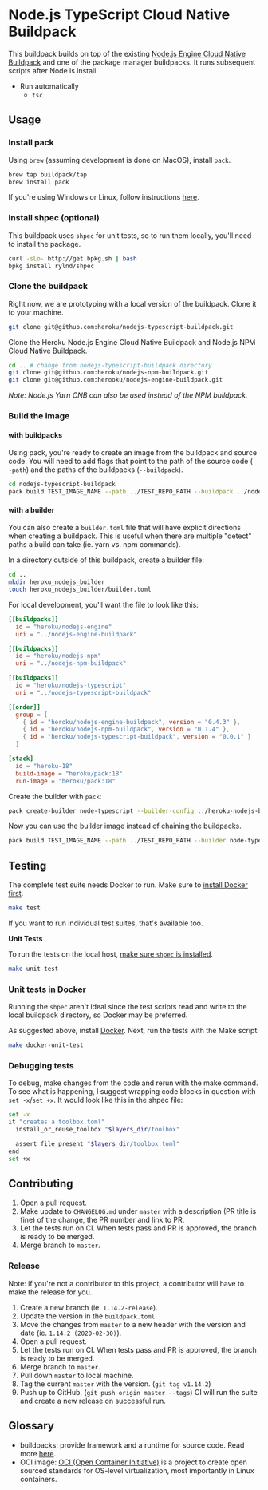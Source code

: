 # Node.js TypeScript Cloud Native Buildpack

This buildpack builds on top of the existing [Node.js Engine Cloud Native Buildpack](https://github.com/heroku/nodejs-engine-buildpack) and one of the package manager buildpacks. It runs subsequent scripts after Node is install.

- Run automatically
  - `tsc`

## Usage

### Install pack

Using `brew` (assuming development is done on MacOS), install `pack`.

```sh
brew tap buildpack/tap
brew install pack
```

If you're using Windows or Linux, follow instructions [here](https://buildpacks.io/docs/install-pack/).

### Install shpec (optional)

This buildpack uses `shpec` for unit tests, so to run them locally, you'll need to install the package.

```sh
curl -sLo- http://get.bpkg.sh | bash
bpkg install rylnd/shpec
```

### Clone the buildpack

Right now, we are prototyping with a local version of the buildpack. Clone it to your machine.

```sh
git clone git@github.com:heroku/nodejs-typescript-buildpack.git
```

Clone the Heroku Node.js Engine Cloud Native Buildpack and Node.js NPM Cloud Native Buildpack.

```sh
cd .. # change from nodejs-typescript-buildpack directory
git clone git@github.com:heroku/nodejs-npm-buildpack.git
git clone git@github.com:herooku/nodejs-engine-buildpack.git
```

_Note: Node.js Yarn CNB can also be used instead of the NPM buildpack._

### Build the image

#### with buildpacks

Using pack, you're ready to create an image from the buildpack and source code. You will need to add flags that point to the path of the source code (`--path`) and the paths of the buildpacks (`--buildpack`).

```sh
cd nodejs-typescript-buildpack
pack build TEST_IMAGE_NAME --path ../TEST_REPO_PATH --buildpack ../nodejs-engine-buildpack --buildpack ../nodejs-npm-buildpack --buildpack nodejs-typescript-buildpack
```

#### with a builder

You can also create a `builder.toml` file that will have explicit directions when creating a buildpack. This is useful when there are multiple "detect" paths a build can take (ie. yarn vs. npm commands).

In a directory outside of this buildpack, create a builder file:

```sh
cd ..
mkdir heroku_nodejs_builder
touch heroku_nodejs_builder/builder.toml
```

For local development, you'll want the file to look like this:

```toml
[[buildpacks]]
  id = "heroku/nodejs-engine"
  uri = "../nodejs-engine-buildpack"

[[buildpacks]]
  id = "heroku/nodejs-npm"
  uri = "../nodejs-npm-buildpack"

[[buildpacks]]
  id = "heroku/nodejs-typescript"
  uri = "../nodejs-typescript-buildpack"

[[order]]
  group = [
    { id = "heroku/nodejs-engine-buildpack", version = "0.4.3" },
    { id = "heroku/nodejs-npm-buildpack", version = "0.1.4" },
    { id = "heroku/nodejs-typescript-buildpack", version = "0.0.1" }
  ]

[stack]
  id = "heroku-18"
  build-image = "heroku/pack:18"
  run-image = "heroku/pack:18"
```

Create the builder with `pack`:

```sh
pack create-builder node-typescript --builder-config ../heroku-nodejs-builder/builder.toml
```

Now you can use the builder image instead of chaining the buildpacks.

```sh
pack build TEST_IMAGE_NAME --path ../TEST_REPO_PATH --builder node-typescript
```

## Testing

The complete test suite needs Docker to run. Make sure to [install Docker first](https://hub.docker.com/search?type=edition&offering=community).

```sh
make test
```

If you want to run individual test suites, that's available too.

**Unit Tests**

To run the tests on the local host, [make sure `shpec` is installed](#install-shpec-optional).

```sh
make unit-test
```

### Unit tests in Docker

Running the `shpec` aren't ideal since the test scripts read and write to the local buildpack directory, so Docker may be preferred.

As suggested above, install [Docker](#testing). Next, run the tests with the Make script:

```sh
make docker-unit-test
```

### Debugging tests

To debug, make changes from the code and rerun with the make command. To see what is happening, I suggest wrapping code blocks in question with `set -x`/`set +x`. It would look like this in the shpec file:

```sh
set -x
it "creates a toolbox.toml"
  install_or_reuse_toolbox "$layers_dir/toolbox"

  assert file_present "$layers_dir/toolbox.toml"
end
set +x
```

## Contributing

1. Open a pull request.
2. Make update to `CHANGELOG.md` under `master` with a description (PR title is fine) of the change, the PR number and link to PR.
3. Let the tests run on CI. When tests pass and PR is approved, the branch is ready to be merged.
4. Merge branch to `master`.

### Release

Note: if you're not a contributor to this project, a contributor will have to make the release for you.

1. Create a new branch (ie. `1.14.2-release`).
2. Update the version in the `buildpack.toml`.
3. Move the changes from `master` to a new header with the version and date (ie. `1.14.2 (2020-02-30)`).
4. Open a pull request.
5. Let the tests run on CI. When tests pass and PR is approved, the branch is ready to be merged.
6. Merge branch to `master`.
7. Pull down `master` to local machine.
8. Tag the current `master` with the version. (`git tag v1.14.2`)
9. Push up to GitHub. (`git push origin master --tags`) CI will run the suite and create a new release on successful run.

## Glossary

- buildpacks: provide framework and a runtime for source code. Read more [here](https://buildpacks.io).
- OCI image: [OCI (Open Container Initiative)](https://www.opencontainers.org/) is a project to create open sourced standards for OS-level virtualization, most importantly in Linux containers.
